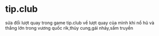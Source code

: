 # tip.club
sửa đổi lượt quay trong game tip.club về lượt quay của mình khi nổ hũ và thắng lớn trong vương quốc rik,thủy cung,gái nhảy,sấm truyền
